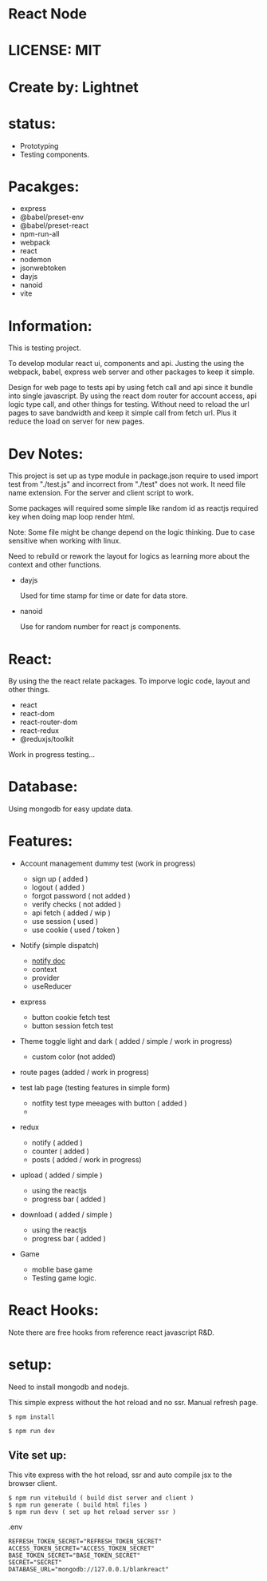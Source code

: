 # React Node

# LICENSE: MIT

# Create by: Lightnet

# status:
- Prototyping
- Testing components.

# Pacakges:
- express
- @babel/preset-env
- @babel/preset-react
- npm-run-all
- webpack
- react
- nodemon
- jsonwebtoken
- dayjs
- nanoid
- vite

# Information:
  This is testing project. 
  
  To develop modular react ui, components and api. Justing the using the webpack, babel, express web server and other packages to keep it simple.

  Design for web page to tests api by using fetch call and api since it bundle into single javascript. By using the react dom router for account access, api logic type call, and other things for testing. Without need to reload the url pages to save bandwidth and keep it simple call from fetch url. Plus it reduce the load on server for new pages.

# Dev Notes:
  This project is set up as type module in package.json require to used import test from "./test.js" and incorrect from "./test" does not work. It need file name extension. For the server and client script to work.

  Some packages will required some simple like random id as reactjs required key when doing map loop render html.

  Note: Some file might be change depend on the logic thinking. Due to case sensitive when working with linux.

  Need to rebuild or rework the layout for logics as learning more about the context and other functions.

- dayjs
  
  Used for time stamp for time or date for data store.

- nanoid
  
  Use for random number for react js components.

# React:
By using the the react relate packages. To imporve logic code, layout and other things. 

- react
- react-dom
- react-router-dom
- react-redux
- @reduxjs/toolkit

Work in progress testing...

# Database:
  Using mongodb for easy update data.

# Features:
- Account management dummy test (work in progress)
  - sign up ( added )
  - logout ( added )
  - forgot password ( not added )
  - verify checks ( not added )
  - api fetch ( added / wip )
  - use session ( used )
  - use cookie ( used / token )
- Notify (simple dispatch)
  - [notify doc ](/docs/notify.md)
  - context
  - provider
  - useReducer

- express
  - button cookie fetch test
  - button session fetch test
- Theme toggle light and dark ( added / simple / work in progress)
  - custom color (not added)
- route pages (added / work in progress)
- test lab page (testing features in simple form)
  - notfity test type meeages with button ( added )
  - 
- redux
  - notify ( added )
  - counter ( added )
  - posts ( added /  work in progress)
- upload ( added / simple )
  - using the reactjs
  - progress bar ( added )
- download ( added / simple )
  - using the reactjs
  - progress bar ( added )
- Game
  - moblie base game
  - Testing game logic.

# React Hooks:
  Note there are free hooks from reference react javascript R&D.

# setup:
  Need to install mongodb and nodejs.

  This simple express without the hot reload and no ssr. Manual refresh page.
```
$ npm install

$ npm run dev
```

## Vite set up:
  This vite express with the hot reload, ssr and auto compile jsx to the browser client.
```
$ npm run vitebuild ( build dist server and client )
$ npm run generate ( build html files )
$ npm run devv ( set up hot reload server ssr )
```

.env
```
REFRESH_TOKEN_SECRET="REFRESH_TOKEN_SECRET"
ACCESS_TOKEN_SECRET="ACCESS_TOKEN_SECRET"
BASE_TOKEN_SECRET="BASE_TOKEN_SECRET"
SECRET="SECRET"
DATABASE_URL="mongodb://127.0.0.1/blankreact"
```